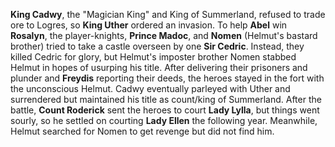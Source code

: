 **King Cadwy**, the "Magician King" and King of Summerland, refused to trade ore to Logres, so **King Uther** ordered an invasion. To help **Abel** win **Rosalyn**, the player-knights, **Prince Madoc**, and **Nomen** (Helmut's bastard brother) tried to take a castle overseen by one **Sir Cedric**. Instead, they killed Cedric for glory, but Helmut's imposter brother Nomen stabbed Helmut in hopes of usurping his title. After delivering their prisoners and plunder and **Freydis** reporting their deeds, the heroes stayed in the fort with the unconscious Helmut. Cadwy eventually parleyed with Uther and surrendered but maintained his title as count/king of Summerland. After the battle, **Count Roderick** sent the heroes to court **Lady Lylla**, but things went sourly, so he settled on courting **Lady Ellen** the following year. Meanwhile, Helmut searched for Nomen to get revenge but did not find him.